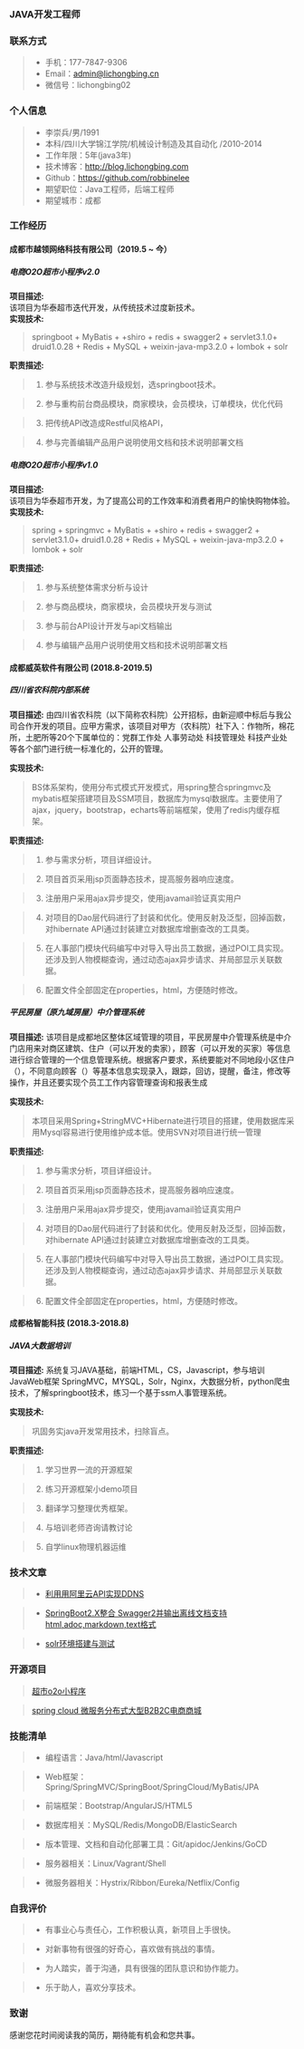 ### JAVA开发工程师

### 联系方式

>* 手机：177-7847-9306 
>* Email：admin@lichongbing.cn  
>* 微信号：lichongbing02 
    

### 个人信息

>*    李崇兵/男/1991  
>*   本科/四川大学锦江学院/机械设计制造及其自动化 /2010-2014   
>*   工作年限：5年(java3年)   
>*   技术博客：http://blog.lichongbing.com    
>*   Github：https://github.com/robbinelee    
>*   期望职位：Java工程师，后端工程师   
>*   期望城市：成都

### 工作经历

#### 成都市越领网络科技有限公司（2019.5 ~ 今）

##### 电商O2O超市小程序v2.0

**项目描述:**  
该项目为华泰超市迭代开发，从传统技术过度新技术。  
**实现技术:**  
>springboot + MyBatis + +shiro + redis + swagger2 + servlet3.1.0+ druid1.0.28 + Redis + MySQL + weixin-java-mp3.2.0 + lombok + solr  

**职责描述:**

>1.  参与系统技术改造升级规划，选springboot技术。

>2.  参与重构前台商品模块，商家模块，会员模块，订单模块，优化代码    

>3.  把传统API改造成Restful风格API，

>4.  参与完善编辑产品用户说明使用文档和技术说明部署文档


##### 电商O2O超市小程序v1.0

**项目描述:**  
该项目为华泰超市开发，为了提高公司的工作效率和消费者用户的愉快购物体验。  
**实现技术:**  
>spring + springmvc + MyBatis + +shiro + redis + swagger2 + servlet3.1.0+ druid1.0.28 + Redis + MySQL + weixin-java-mp3.2.0 + lombok + solr  

**职责描述:**

>1.  参与系统整体需求分析与设计

>2.  参与商品模块，商家模块，会员模块开发与测试    

>3.  参与前台API设计开发与api文档输出

>4.  参与编辑产品用户说明使用文档和技术说明部署文档
    


#### 成都威英软件有限公司 (2018.8-2019.5)

##### 四川省农科院内部系统
**项目描述:**
由四川省农科院（以下简称农科院）公开招标，由新迎顺中标后与我公司合作开发的项目。应甲方需求，该项目对甲方（农科院）社下入：作物所，棉花所，土肥所等20个下属单位的：党群工作处 人事劳动处 科技管理处 科技产业处 等各个部门进行统一标准化的，公开的管理。

**实现技术:** 
>BS体系架构，使用分布式模式开发模式，用spring整合springmvc及mybatis框架搭建项目及SSM项目，数据库为mysql数据库。主要使用了 ajax，jquery，bootstrap，echarts等前端框架，使用了redis内缓存框架。

**职责描述:**
>1.	参与需求分析，项目详细设计。

>2.	项目首页采用jsp页面静态技术，提高服务器响应速度。

>3.	注册用户采用ajax异步提交，使用javamail验证真实用户

>4.	对项目的Dao层代码进行了封装和优化。使用反射及泛型，回掉函数，对hibernate API通过封装建立对数据库增删查改的工具类。

>5.	在人事部门模块代码编写中对导入导出员工数据，通过POI工具实现。还涉及到人物模糊查询，通过动态ajax异步请求、并局部显示关联数据。

>6.	配置文件全部固定在properties，html，方便随时修改。

##### 平民房屋（原九域房屋）中介管理系统
**项目描述:**
该项目是成都地区整体区域管理的项目，平民房屋中介管理系统是中介门店用来对商区建筑、住户（可以开发的卖家），顾客（可以开发的买家）等信息进行综合管理的一个信息管理系统。根据客户要求，系统要能对不同地段小区住户（），不同意向顾客（）等基本信息实现录入，跟踪，回访，提醒，备注，修改等操作，并且还要实现个员工工作内容管理查询和报表生成

**实现技术:** 
>本项目采用Spring+StringMVC+Hibernate进行项目的搭建，使用数据库采用Mysql容易进行使用维护成本低。使用SVN对项目进行统一管理

**职责描述:**
>1.	参与需求分析，项目详细设计。

>2.	项目首页采用jsp页面静态技术，提高服务器响应速度。

>3.	注册用户采用ajax异步提交，使用javamail验证真实用户

>4.	对项目的Dao层代码进行了封装和优化。使用反射及泛型，回掉函数，对hibernate API通过封装建立对数据库增删查改的工具类。

>5.	在人事部门模块代码编写中对导入导出员工数据，通过POI工具实现。还涉及到人物模糊查询，通过动态ajax异步请求、并局部显示关联数据。

>6.	配置文件全部固定在properties，html，方便随时修改。


#### 成都格智能科技 (2018.3-2018.8)

##### JAVA大数据培训

**项目描述:**
系统复习JAVA基础，前端HTML，CS，Javascript，参与培训JavaWeb框架 SpringMVC，MYSQL，Solr，Nginx，大数据分析，python爬虫技术，了解springboot技术，练习一个基于ssm人事管理系统。

**实现技术:** 

>巩固务实java开发常用技术，扫除盲点。

**职责描述:**
>1. 学习世界一流的开源框架

>2. 练习开源框架小demo项目

>3. 翻译学习整理优秀框架。

>4. 与培训老师咨询请教讨论

>5. 自学linux物理机器运维  

### 技术文章

>*  [利用用阿里云API实现DDNS](https://blog.lichongbing.com/post/60)

>*   [SpringBoot2.X整合 Swagger2并输出离线文档支持html,adoc,markdown,text格式](https://blog.lichongbing.com/post/91)
    
>*  [solr环境搭建与测试](https://blog.lichongbing.com/post/86)

### 开源项目

>[超市o2o小程序](https://github.com/robbinelee/platform-huatai)

>[spring cloud 微服务分布式大型B2B2C电商商城](https://gitee.com/yue_ling/bbcmall)

### 技能清单

>*   编程语言：Java/html/Javascript
    
>*   Web框架：Spring/SpringMVC/SpringBoot/SpringCloud/MyBatis/JPA
    
>*   前端框架：Bootstrap/AngularJS/HTML5
    
>*   数据库相关：MySQL/Redis/MongoDB/ElasticSearch
    
>*   版本管理、文档和自动化部署工具：Git/apidoc/Jenkins/GoCD
    
>*   服务器相关：Linux/Vagrant/Shell

>*   微服务器相关：Hystrix/Ribbon/Eureka/Netflix/Config

### 自我评价

>*   有事业心与责任心，工作积极认真，新项目上手很快。
    
>*   对新事物有很强的好奇心，喜欢做有挑战的事情。
    
>*   为人踏实，善于沟通，具有很强的团队意识和协作能力。
    
>*   乐于助人，喜欢分享技术。
### 致谢

感谢您花时间阅读我的简历，期待能有机会和您共事。

